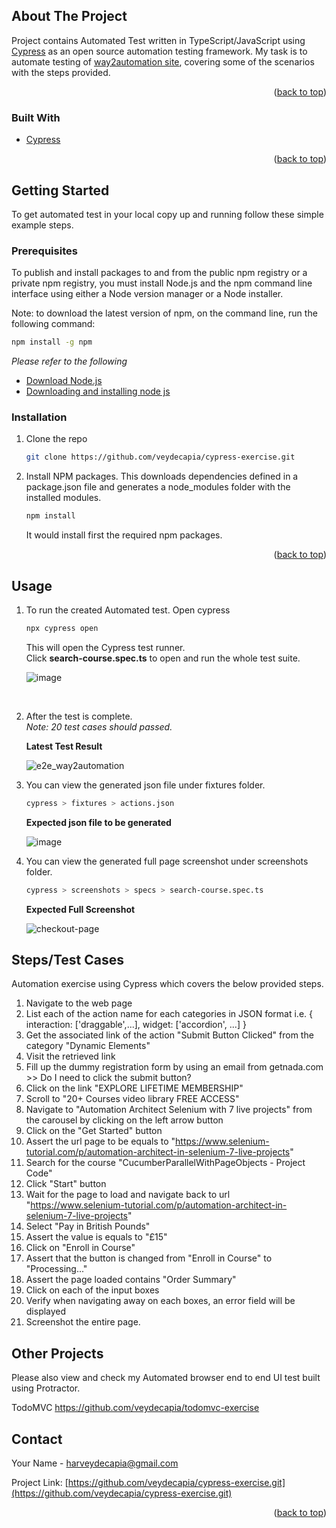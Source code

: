 <div id="top"></div>


<!-- ABOUT THE PROJECT -->
## About The Project

Project contains Automated Test written in TypeScript/JavaScript using [Cypress](https://www.cypress.io/) as an open source automation testing framework.
My task is to automate testing of [way2automation site](https://www.way2automation.com/demo.html#), covering some of the scenarios with the steps provided.


<p align="right">(<a href="#top">back to top</a>)</p>



### Built With

* [Cypress](https://www.cypress.io/)


<p align="right">(<a href="#top">back to top</a>)</p>



<!-- GETTING STARTED -->
## Getting Started

To get automated test in your local copy up and running follow these simple example steps.


### Prerequisites
To publish and install packages to and from the public npm registry or a private npm registry, you must install Node.js and the npm command line interface using either a Node version manager or a Node installer.

Note: to download the latest version of npm, on the command line, run the following command:
   ```sh
   npm install -g npm
   ```
*Please refer to the following*
* [Download Node.js](https://nodejs.org/en/download/)
* [Downloading and installing node js](https://docs.npmjs.com/downloading-and-installing-node-js-and-npm)


### Installation

1. Clone the repo
   ```sh
   git clone https://github.com/veydecapia/cypress-exercise.git
   ```
2. Install NPM packages. This downloads dependencies defined in a package.json file and generates a node_modules folder with the installed modules.
   ```sh
   npm install
   ```
   
   It would install first the required npm packages.
   
<p align="right">(<a href="#top">back to top</a>)</p>



<!-- USAGE EXAMPLES -->
## Usage

1. To run the created Automated test. Open cypress
   ```sh
   npx cypress open
   ```
     
     This will open the Cypress test runner. <br/>
     Click **search-course.spec.ts** to open and run the whole test suite.

     ![image](https://user-images.githubusercontent.com/6094567/148682190-2df965c6-47c8-4fa4-b5f1-a56a7ede076e.png)

     <br/>

2. After the test is complete. <br/> *Note: 20 test cases should passed.* <br/>

    **Latest Test Result**
    
    ![e2e_way2automation](https://user-images.githubusercontent.com/6094567/148682314-a2557f21-1202-4be5-80ad-3575c1ef81ed.png)

3. You can view the generated json file under fixtures folder. 
   ```sh
   cypress > fixtures > actions.json
   ```
   **Expected json file to be generated**  
   
   ![image](https://user-images.githubusercontent.com/6094567/148682358-88d29004-f636-4584-9702-ff0e4dab7335.png)

 
4. You can view the generated full page screenshot under screenshots folder.
   ```sh
   cypress > screenshots > specs > search-course.spec.ts
   ```
   **Expected Full Screenshot**
   
   ![checkout-page](https://user-images.githubusercontent.com/6094567/148682455-5a6a86a8-1d34-4bbb-8a2d-c10e54f29b1c.png)


## Steps/Test Cases

Automation exercise using Cypress which covers the below provided steps.

1. Navigate to the web page
2. List each of the action name for each categories in JSON format
i.e.
{
interaction: ['draggable',...],
widget: ['accordion', ...]
}
3. Get the associated link of the action "Submit Button Clicked" from the category "Dynamic Elements"
4. Visit the retrieved link
5. Fill up the dummy registration form by using an email from getnada.com >> Do I need to click the submit button?
6. Click on the link "EXPLORE LIFETIME MEMBERSHIP"
7. Scroll to "20+ Courses video library FREE ACCESS"
8. Navigate to "Automation Architect Selenium with 7 live projects" from the carousel by clicking on the left arrow button
9. Click on the "Get Started" button
10. Assert the url page to be equals to "https://www.selenium-tutorial.com/p/automation-architect-in-selenium-7-live-projects"
11. Search for the course "CucumberParallelWithPageObjects - Project Code"
12. Click "Start" button
13. Wait for the page to load and navigate back to url "https://www.selenium-tutorial.com/p/automation-architect-in-selenium-7-live-projects"
13. Select "Pay in British Pounds"
14. Assert the value is equals to "£15"
15. Click on "Enroll in Course"
16. Assert that the button is changed from "Enroll in Course" to "Processing..."
17. Assert the page loaded contains "Order Summary"
18. Click on each of the input boxes
19. Verify when navigating away on each boxes, an error field will be displayed
20. Screenshot the entire page.

## Other Projects

Please also view and check my Automated browser end to end UI test built using Protractor.

TodoMVC https://github.com/veydecapia/todomvc-exercise

<!-- CONTACT -->
## Contact

Your Name - harveydecapia@gmail.com

Project Link: [https://github.com/veydecapia/cypress-exercise.git](https://github.com/veydecapia/cypress-exercise.git)

<p align="right">(<a href="#top">back to top</a>)</p>
